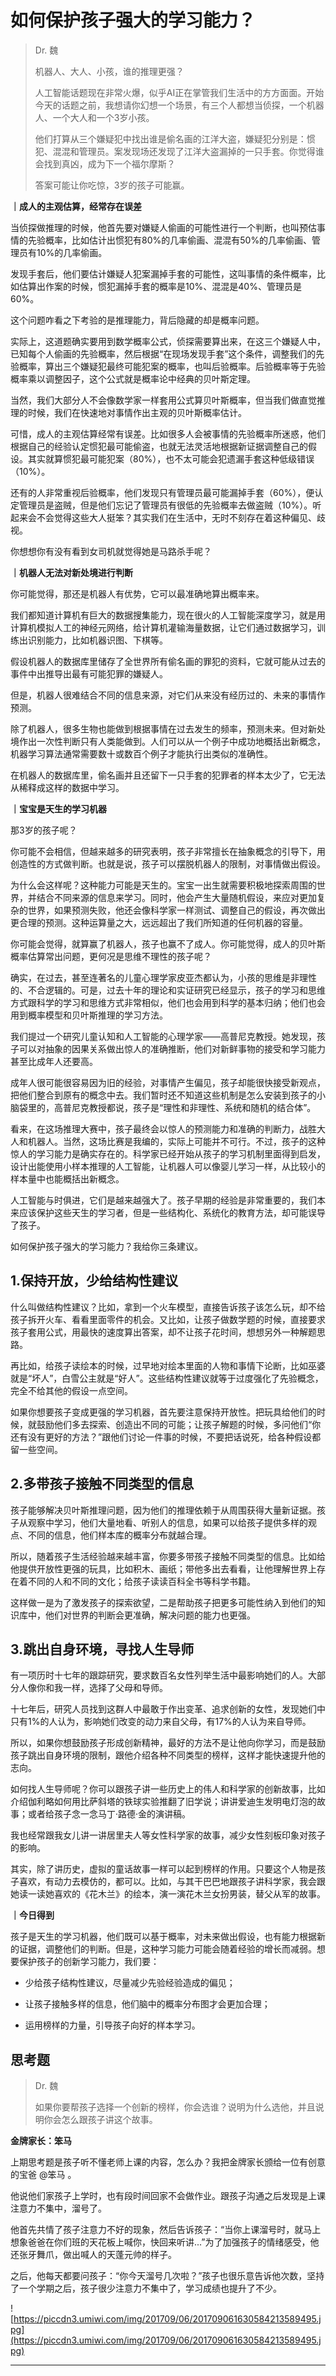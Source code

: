 # 如何保护孩子强大的学习能力？

> Dr. 魏
> 
> 机器人、大人、小孩，谁的推理更强？
> 
> 人工智能话题现在非常火爆，似乎AI正在掌管我们生活中的方方面面。开始今天的话题之前，我想请你幻想一个场景，有三个人都想当侦探，一个机器人、一个大人和一个3岁小孩。
> 
> 他们打算从三个嫌疑犯中找出谁是偷名画的江洋大盗，嫌疑犯分别是：惯犯、混混和管理员。案发现场还发现了江洋大盗漏掉的一只手套。你觉得谁会找到真凶，成为下一个福尔摩斯？
> 
> 答案可能让你吃惊，3岁的孩子可能赢。

 **｜成人的主观估算，经常存在误差**

当侦探做推理的时候，他首先要对嫌疑人偷画的可能性进行一个判断，也叫预估事情的先验概率，比如估计出惯犯有80%的几率偷画、混混有50%的几率偷画、管理员有10%的几率偷画。

发现手套后，他们要估计嫌疑人犯案漏掉手套的可能性，这叫事情的条件概率，比如估算出作案的时候，惯犯漏掉手套的概率是10%、混混是40%、管理员是60%。

这个问题咋看之下考验的是推理能力，背后隐藏的却是概率问题。

实际上，这道题确实要用到数学概率公式，侦探需要算出来，在这三个嫌疑人中，已知每个人偷画的先验概率，然后根据“在现场发现手套”这个条件，调整我们的先验概率，算出三个嫌疑犯最终可能犯案的概率，也叫后验概率。后验概率等于先验概率乘以调整因子，这个公式就是概率论中经典的贝叶斯定理。

当然，我们大部分人不会像数学家一样套用公式算贝叶斯概率，但当我们做直觉推理的时候，我们在快速地对事情作出主观的贝叶斯概率估计。

可惜，成人的主观估算经常有误差。比如很多人会被事情的先验概率所迷惑，他们根据自己的经验认定惯犯最可能偷盗，也就无法灵活地根据新证据调整自己的假设。其实就算惯犯最可能犯案（80%），也不太可能会犯遗漏手套这种低级错误（10%）。

还有的人非常重视后验概率，他们发现只有管理员最可能漏掉手套（60%），便认定管理员是盗贼，但是他们忘记了管理员有很低的先验概率去做盗贼（10%）。听起来会不会觉得这些大人挺笨？其实我们在生活中，无时不刻存在着这种偏见、歧视。

你想想你有没有看到女司机就觉得她是马路杀手呢？

 **｜机器人无法对新处境进行判断**

你可能觉得，那还是机器人有优势，它可以最准确地算出概率来。

我们都知道计算机有巨大的数据搜集能力，现在很火的人工智能深度学习，就是用计算机模拟人工的神经元网络，给计算机灌输海量数据，让它们通过数据学习，训练出识别能力，比如机器识图、下棋等。

假设机器人的数据库里储存了全世界所有偷名画的罪犯的资料，它就可能从过去的事件中出推导出最有可能犯罪的嫌疑人。

但是，机器人很难结合不同的信息来源，对它们从来没有经历过的、未来的事情作预测。

除了机器人，很多生物也能做到根据事情在过去发生的频率，预测未来。但对新处境作出一次性判断只有人类能做到。人们可以从一个例子中成功地概括出新概念，机器学习算法通常需要数十或数百个例子才能执行出类似的准确性。

在机器人的数据库里，偷名画并且还留下一只手套的犯罪者的样本太少了，它无法从稀释成这样的数据中学习。

 **｜宝宝是天生的学习机器**

那3岁的孩子呢？

你可能不会相信，但越来越多的研究表明，孩子非常擅长在抽象概念的引导下，用创造性的方式做判断。也就是说，孩子可以摆脱机器人的限制，对事情做出假设。

为什么会这样呢？这种能力可能是天生的。宝宝一出生就需要积极地探索周围的世界，并结合不同来源的信息来学习。同时，他会产生大量随机假设，来应对更加复杂的世界，如果预测失败，他还会像科学家一样测试、调整自己的假设，再次做出更合理的预测。这种运算量之大，远远超出了我们所知道的任何机器的容量。

你可能会觉得，就算赢了机器人，孩子也赢不了成人。你可能觉得，成人的贝叶斯概率估算常出问题，更何况是思维不理性的孩子呢？

确实，在过去，甚至连著名的儿童心理学家皮亚杰都认为，小孩的思维是非理性的、不合逻辑的。可是，过去十年的理论和实证研究已经显示，孩子的学习和思维方式跟科学的学习和思维方式非常相似，他们也会用到科学的基本归纳；他们也会用到概率模型和贝叶斯推理的学习方法。

我们提过一个研究儿童认知和人工智能的心理学家——高普尼克教授。她发现，孩子可以对抽象的因果关系做出惊人的准确推断，他们对新鲜事物的接受和学习能力甚至比成年人还要高。

成年人很可能很容易因为旧的经验，对事情产生偏见，孩子却能很快接受新观点，把他们整合到原有的概念中去。我们暂时还不知道这些机制是怎么安装到孩子的小脑袋里的，高普尼克教授都说，孩子是“理性和非理性、系统和随机的结合体”。

看来，在这场推理大赛中，孩子最终会以惊人的预测能力和准确的判断力，战胜大人和机器人。当然，这场比赛是我编的，实际上可能并不可行。不过，孩子的这种惊人的学习能力是确实存在的。科学家已经开始从孩子的学习机制里面得到启发，设计出能使用小样本推理的人工智能，让机器人可以像婴儿学习一样，从比较小的样本量中也能概括出新概念。

人工智能与时俱进，它们是越来越强大了。孩子早期的经验是非常重要的，我们本来应该保护这些天生的学习者，但是一些结构化、系统化的教育方法，却可能误导了孩子。

如何保护孩子强大的学习能力？我给你三条建议。

## 1.保持开放，少给结构性建议

什么叫做结构性建议？比如，拿到一个火车模型，直接告诉孩子该怎么玩，却不给孩子拆开火车、看看里面零件的机会。又比如，让孩子做数学题的时候，直接要求孩子套用公式，用最快的速度算出答案，却不让孩子花时间，想想另外一种解题思路。

再比如，给孩子读绘本的时候，过早地对绘本里面的人物和事情下论断，比如巫婆就是“坏人”，白雪公主就是“好人”。这些结构性建议就等于过度强化了先验概念，完全不给其他的假设一点空间。

如果你想要孩子变成更强的学习机器，首先要注意保持开放性。把玩具给他们的时候，就鼓励他们多去探索、创造出不同的可能；让孩子解题的时候，多问他们“你还有没有更好的方法？”跟他们讨论一件事的时候，不要把话说死，给各种假设都留一些空间。

## 2.多带孩子接触不同类型的信息

孩子能够解决贝叶斯推理问题，因为他们的推理依赖于从周围获得大量新证据。孩子从观察中学习，他们大量地看、听别人的信息，如果可以给孩子提供多样的观点、不同的信息，他们样本库的概率分布就越合理。

所以，随着孩子生活经验越来越丰富，你要多带孩子接触不同类型的信息。比如给他提供开放性更强的玩具，比如积木、画纸；带他多出去看看，让他理解世界上存在着不同的人和不同的文化；给孩子读读百科全书等科学书籍。

这样做一是为了激发孩子的探索欲望，二是帮助孩子把更多可能性纳入到他们的知识库中，他们对世界的判断会更准确，解决问题的能力也更强。

## 3.跳出自身环境，寻找人生导师

有一项历时十七年的跟踪研究，要求数百名女性列举生活中最影响她们的人。大部分人像你和我一样，选择了父母和导师。

十七年后，研究人员找到这群人中最敢于作出变革、追求创新的女性，发现她们中只有1%的人认为，影响她们改变的动力来自父母，有17%的人认为来自导师。

所以，如果你想鼓励孩子形成创新精神，最好的方法不是让他向你学习，而是鼓励孩子跳出自身环境的限制，跟他介绍各种不同类型的榜样，这样才能快速提升他的志向。

如何找人生导师呢？你可以跟孩子讲一些历史上的伟人和科学家的创新故事，比如介绍伽利略如何用比萨斜塔的铁球实验推翻了旧学说；讲讲爱迪生发明电灯泡的故事；或者给孩子念一念马丁·路德·金的演讲稿。

我也经常跟我女儿讲一讲居里夫人等女性科学家的故事，减少女性刻板印象对孩子的影响。

其实，除了讲历史，虚拟的童话故事一样可以起到榜样的作用。只要这个人物是孩子喜欢，有动力去模仿的，都可以。比如，与其干巴巴地跟孩子讲科学家，我会跟她读一读她喜欢的《花木兰》的绘本，演一演花木兰女扮男装，替父从军的故事。

 **｜今日得到**

孩子是天生的学习机器，他们既可以基于概率，对未来做出假设，也有能力根据新的证据，调整他们的判断。但是，这种学习能力可能会随着经验的增长而减弱。想要保护孩子的创新学习能力，我们要：

* 少给孩子结构性建议，尽量减少先验经验造成的偏见；

* 让孩子接触多样的信息，他们脑中的概率分布图才会更加合理；

* 运用榜样的力量，引导孩子向好的样本学习。

## 思考题

> Dr. 魏
> 
> 如果你要帮孩子选择一个创新的榜样，你会选谁？说明为什么选他，并且说明你会怎么跟孩子讲这个故事。

 **金牌家长：笨马**

上期思考题是孩子听不懂老师上课的内容，怎么办？我把金牌家长颁给一位有创意的宝爸 @笨马 。

他说他们家孩子上学时，也有段时间回家不会做作业。跟孩子沟通之后发现是上课注意力不集中，溜号了。

他首先共情了孩子注意力不好的现象，然后告诉孩子：“当你上课溜号时，就马上想象爸爸在你们班的天花板上喊你，快回来听讲...”为了加强孩子的情绪感受，他还张牙舞爪，做出喊人的天蓬元帅的样子。

之后，他每天都要问孩子：“你今天溜号几次啦？”孩子也很乐意告诉他次数，坚持了一个学期之后，孩子很少注意力不集中了，学习成绩也提升了不少。

![https://piccdn3.umiwi.com/img/201709/06/201709061630584213589495.jpg](https://piccdn3.umiwi.com/img/201709/06/201709061630584213589495.jpg)

---
